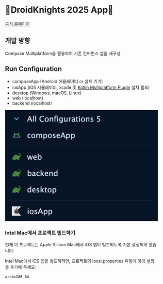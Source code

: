 # 🚧DroidKnights 2025 App🚧

[공식 홈페이지](https://www.droidknights.dev/)

## 개발 방향

Compose Multiplatform을 활용하여 기존 컨퍼런스 앱을 재구성

## Run Configuration

- composeApp (Android 에뮬레이터 or 실제 기기)
- iosApp (iOS 시뮬레이터, xcode 및 [Kotlin Multiplatform Plugin](https://plugins.jetbrains.com/plugin/14936-kotlin-multiplatform) 설치 필요)
- desktop (Windows, macOS, Linux)
- web (localhost)
- backend (localhost)

![Run Configuration](docs/image.png)

### Intel Mac에서 프로젝트 빌드하기

현재 이 프로젝트는 Apple Silicon Mac에서 iOS 앱이 빌드되도록 기본 설정되어 있습니다.

Intel Mac에서 iOS 앱을 빌드하려면, 프로젝트의 local.properties 파일에 아래 설정을 추가해 주세요:

```properties
arch=X86_64
```
